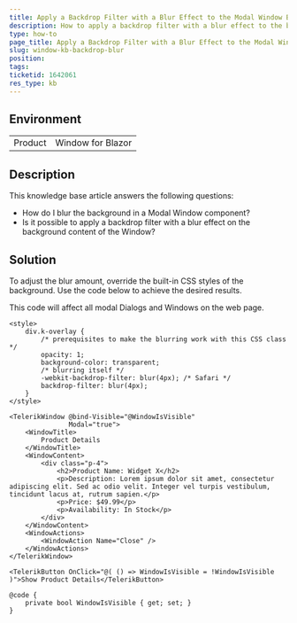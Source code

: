 ```yaml
---
title: Apply a Backdrop Filter with a Blur Effect to the Modal Window Background
description: How to apply a backdrop filter with a blur effect to the background content of the Modal Window.
type: how-to
page_title: Apply a Backdrop Filter with a Blur Effect to the Modal Window Background
slug: window-kb-backdrop-blur
position: 
tags: 
ticketid: 1642061
res_type: kb
---
```


## Environment
<table>
	<tbody>
		<tr>
			<td>Product</td>
			<td>Window for Blazor</td>
		</tr>
	</tbody>
</table>

## Description

This knowledge base article answers the following questions:

* How do I blur the background in a Modal Window component?
* Is it possible to apply a backdrop filter with a blur effect on the background content of the Window?

## Solution

To adjust the blur amount, override the built-in CSS styles of the background. Use the code below to achieve the desired results.

This code will affect all modal Dialogs and Windows on the web page.

````RAZOR
<style>
    div.k-overlay {
        /* prerequisites to make the blurring work with this CSS class */
        opacity: 1;
        background-color: transparent;
        /* blurring itself */
        -webkit-backdrop-filter: blur(4px); /* Safari */
        backdrop-filter: blur(4px);
    }
</style>

<TelerikWindow @bind-Visible="@WindowIsVisible"
               Modal="true">
    <WindowTitle>
        Product Details
    </WindowTitle>
    <WindowContent>
        <div class="p-4">
            <h2>Product Name: Widget X</h2>
            <p>Description: Lorem ipsum dolor sit amet, consectetur adipiscing elit. Sed ac odio velit. Integer vel turpis vestibulum, tincidunt lacus at, rutrum sapien.</p>
            <p>Price: $49.99</p>
            <p>Availability: In Stock</p>
        </div>
    </WindowContent>
    <WindowActions>
        <WindowAction Name="Close" />
    </WindowActions>
</TelerikWindow>

<TelerikButton OnClick="@( () => WindowIsVisible = !WindowIsVisible )">Show Product Details</TelerikButton>

@code {
    private bool WindowIsVisible { get; set; }
}
````
